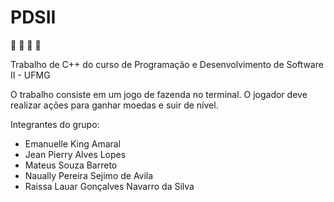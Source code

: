 # PDSII
:pig2: :baby_chick:	:seedling: :corn:

Trabalho de C++ do curso de Programação e Desenvolvimento de Software II - UFMG

O trabalho consiste em um jogo de fazenda no terminal. O jogador deve realizar ações para ganhar moedas e suir de nível.

Integrantes do grupo:
<ul>
  <li>Emanuelle King Amaral</li>
  <li>Jean Pierry Alves Lopes</li>
  <li>Mateus Souza Barreto</li>
  <li>Naually Pereira Sejimo de Avila</li>
  <li>Raissa Lauar Gonçalves Navarro da Silva</li>
</ul>



